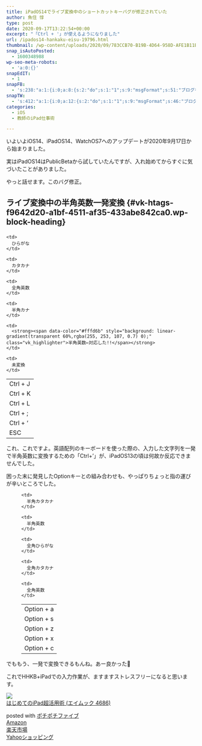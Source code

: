 ```yaml
---
title: iPadOS14でライブ変換中のショートカットキーバグが修正されていた
author: 魚住 惇
type: post
date: 2020-09-17T13:22:54+00:00
excerpt: "「Ctrl + '」が使えるようになりました"
url: /ipados14-hankaku-eisu-19796.html
thumbnail: /wp-content/uploads/2020/09/783CCB70-B19B-4D64-958D-AFE1B11BFB8E_1_105_c.jpeg
snap_isAutoPosted:
  - 1600348988
wp-seo-meta-robots:
  - 'a:0:{}'
snapEdIT:
  - 1
snapFB:
  - 's:238:"a:1:{i:0;a:8:{s:2:"do";s:1:"1";s:9:"msgFormat";s:51:"ブログを更新しました！%TITLE% %SITENAME%";s:8:"postType";s:1:"A";s:9:"isAutoImg";s:1:"A";s:8:"imgToUse";s:0:"";s:9:"isAutoURL";s:1:"A";s:8:"urlToUse";s:0:"";s:4:"doFB";i:0;}}";'
snapTW:
  - 's:412:"a:1:{i:0;a:12:{s:2:"do";s:1:"1";s:9:"msgFormat";s:46:"ブログを更新しました: %TITLE%  %URL%";s:8:"attchImg";s:1:"1";s:9:"isAutoImg";s:1:"A";s:8:"imgToUse";s:0:"";s:9:"isAutoURL";s:1:"A";s:8:"urlToUse";s:0:"";s:4:"doTW";i:0;s:8:"isPosted";s:1:"1";s:4:"pgID";s:19:"1306584641499877378";s:7:"postURL";s:56:"https://twitter.com/jun3010me/status/1306584641499877378";s:5:"pDate";s:19:"2020-09-17 13:23:48";}}";'
categories:
  - iOS
  - 教師のiPad仕事術

---
```

いよいよiOS14、iPadOS14、WatchOS7へのアップデートが2020年9月17日から始まりました。

実はiPadOS14はPublicBetaから試していたんですが、入れ始めてからすぐに気づいたことがありました。

やっと話せます。このバグ修正。

## ライブ変換中の半角英数一発変換 {#vk-htags-f9642d20-a1bf-4511-af35-433abe842ca0.wp-block-heading}<figure class="wp-block-table">

<table>
  <tr>
    <td>
      Ctrl + J
    </td>
    
    <td>
      ひらがな
    </td>
  </tr>
  
  <tr>
    <td>
      Ctrl + K
    </td>
    
    <td>
      カタカナ
    </td>
  </tr>
  
  <tr>
    <td>
      Ctrl + L
    </td>
    
    <td>
      全角英数
    </td>
  </tr>
  
  <tr>
    <td>
      Ctrl + ;
    </td>
    
    <td>
      半角カナ
    </td>
  </tr>
  
  <tr>
    <td>
      Ctrl + &#8216;
    </td>
    
    <td>
      <strong><span data-color="#fffd6b" style="background: linear-gradient(transparent 60%,rgba(255, 253, 107, 0.7) 0);" class="vk_highlighter">半角英数←対応した!!</span></strong>
    </td>
  </tr>
  
  <tr>
    <td>
      ESC
    </td>
    
    <td>
      未変換
    </td>
  </tr>
</table></figure> 

これ、これですよ。英語配列のキーボードを使った際の、入力した文字列を一発で半角英数に変換するための「Ctrl+’」が、iPadOS13の頃は何故か反応できませんでした。

困った末に発見したOptionキーとの組み合わせも、やっぱりちょっと指の運びが辛いところでした。<figure class="wp-block-table">

<table>
  <tr>
    <td>
      Option + a
    </td>
    
    <td>
      半角カタカナ
    </td>
  </tr>
  
  <tr>
    <td>
      Option + s
    </td>
    
    <td>
      半角英数
    </td>
  </tr>
  
  <tr>
    <td>
      Option + z
    </td>
    
    <td>
      全角ひらがな
    </td>
  </tr>
  
  <tr>
    <td>
      Option + x
    </td>
    
    <td>
      全角カタカナ
    </td>
  </tr>
  
  <tr>
    <td>
      Option + c
    </td>
    
    <td>
      全角英数
    </td>
  </tr>
</table></figure> 

でももう、一発で変換できるもんね。あー良かった&#x1f970;

これでHHKB+iPadでの入力作業が、ますますストレスフリーになると思います。

<div class="cstmreba">
  <div class="kaerebalink-box">
    <div class="kaerebalink-image">
      <a href="https://www.amazon.co.jp/dp/4777960064?tag=jun3010me-22&#038;linkCode=ogi&#038;th=1&#038;psc=1" target="_blank" rel="noopener noreferrer"><img decoding="async" src="https://m.media-amazon.com/images/I/51hvDrck6DL._SL160_.jpg" style="border: none;" /></a>
    </div>
    <div class="kaerebalink-info">
      <div class="kaerebalink-name">
        <a href="https://www.amazon.co.jp/dp/4777960064?tag=jun3010me-22&#038;linkCode=ogi&#038;th=1&#038;psc=1" target="_blank" rel="noopener noreferrer">はじめてのiPad超活用術 (エイムック 4686)</a></p>
        <div class="kaerebalink-powered-date">
          posted with <a href="http://jun3010.me/pochipochi5.php" rel="nofollow noopener noreferrer" target="_blank">ポチポチファイブ</a>
        </div>
      </div>
      <div class="kaerebalink-link1">
        <div class="shoplinkamazon">
          <a href="https://www.amazon.co.jp/gp/search?keywords=はじめてのiPad超活用術&#038;tag=jun3010me-22" target="_blank" rel="noopener noreferrer">Amazon</a>
        </div>
        <div class="shoplinkrakuten">
          <a href="https://hb.afl.rakuten.co.jp/hgc/10ef1d94.c90f9829.10ef1d95.53606a39/?pc=https%3A%2F%2Fsearch.rakuten.co.jp%2Fsearch%2Fmall%2FはじめてのiPad超活用術%2F-%2Ff.1-p.1-s.1-sf.0-st.A-v.2%3Fx%3D0%26scid%3Daf_ich_link_urltxt%26m%3Dhttp%3A%2F%2Fm.rakuten.co.jp%2F" target="_blank" rel="noopener noreferrer">楽天市場</a>
        </div>
        <div class="shoplinkyahoo">
          <a href="https://ck.jp.ap.valuecommerce.com/servlet/referral?sid=3040825&pid=884909937&vc_url=http%3A%2F%2Fsearch.shopping.yahoo.co.jp%2Fsearch%3Fp%3DはじめてのiPad超活用術 "vcptn=kaereba" target="_blank" >Yahooショッピング<img decoding="async" loading="lazy" src="//ad.jp.ap.valuecommerce.com/servlet/gifbanner?sid=3040825&#038;pid=884909937" height="1" width="1" border="0" /></a>
        </div>
      </div>
    </div>
    <div class="booklink-footer">
    </div>
  </div>
</div>